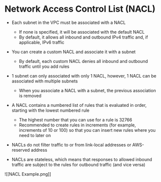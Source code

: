 # Network Access Control List (NACL)

- Each subnet in the VPC must be associated with a NACL
	- If none is specified, it will be associated with the default NACL
	- By default, it allows all inbound and outbound IPv4 traffic and, if applicable, IPv6 traffic

- You can create a custom NACL and associate it with a subnet
	- By default, each custom NACL denies all inbound and outbound traffic until you add rules
	
- 1 subnet can only associated with only 1 NACL, however, 1 NACL can be associated with multiple subnets
	- When you associate a NACL with a subnet, the previous association is removed

- A NACL contains a numbered list of rules that is evaluated in order, starting with the lowest numbered rule
	- The highest number that you can use for a rule is 32766
	- Recommended to create rules in increments (for example, increments of 10 or 100) so that you can insert new rules where you need to later on

- NACLs do not filter traffic to or from link-local addresses or AWS-reserved address

- NACLs are stateless, which means that responses to allowed inbound traffic are subject to the rules for outbound traffic (and vice versa)

![[NACL Example.png]]